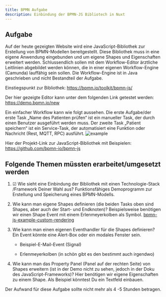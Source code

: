 ```yaml
---
title: BPMN Aufgabe
description: Einbindung der BPMN-JS Bibliotech in Nuxt
---
```


## Aufgabe

Auf der heute gezeigten Website wird eine JavaScript-Bibliothek zur Erstellung von BPMN-Modellen bereitgestellt. Diese Bibliothek muss in eine eigene Anwendung eingebunden und um eigene Shapes und Eigenschaften erweitert werden. Schlussendlich sollen mit dem Workflow-Editor ärztliche Leitlinien abgebildet werden können, die in einer eigenen Workflow-Engine (Camunda) lauffähig sein sollen. Die Workflow-Engine ist in Java geschrieben und nicht Bestandteil der Aufgabe.

Einstiegspunkt zur Bibliothek: <https://bpmn.io/toolkit/bpmn-js/>

Der hier gezeigte Editor kann unter dem folgenden Link getestet werden: <https://demo.bpmn.io/new>

Ein einfacher Workflow kann wie folgt aussehen. Die erste Aufgabe/der erste Task „Name des Patienten prüfen“ ist ein manueller Task, der durch einen Benutzer ausgeführt werden muss. Der zweite Task „Patient speichern“ ist ein Service-Task, der automatisiert eine Funktion oder Nachricht (Rest, MQTT, RPC) ausführt.
![example](@/assets/1.png)

Hier der Projekt-Link zur JavaScript-Bibliothek mit Beispielen: <https://github.com/bpmn-io/bpmn-js>

## Folgende Themen müssten erarbeitet/umgesetzt werden

1. ☑ Wie sieht eine Einbindung der Bibliothek mit einen Technologie-Stack /Framework Deiner Wahl aus? Funktionsfähiges Demoprogramm zur Erstellung und Speicherung eines BPMN-Modells.
2. Wie kann man eigene Shapes definieren (die beiden Tasks oben sind Shapes, aber auch der Start- und Endknoten)? Beispielsweise benötigen wir einen Shape Event mit einem Erlenmeyerkolben als Symbol. [bpmn-js-example-custom-rendering](https://github.com/bpmn-io/bpmn-js-example-custom-rendering)
3. Wie kann man einen eigenen Eventhandler für die Shapes definieren? Ein Event könnte eine Alert-Box oder ein modales Fenster sein.

   - Beispiel-E-Mail-Event (Signal)

   - Erlenmeyerkolben (in schön gibt es den bestimmt auch irgendwo)

4. Wie kann man das Property Panel (Panel auf der rechten Seite) von Shapes erweitern (ist in der Demo nicht zu sehen, jedoch in der Doku des JavaScript-Frameworks)? Hier benötigen wir eigene Eigenschaften zu einem Shape. Als Beispiel könntest Du ein Textfeld einbauen.

Der Aufwand für diese Aufgabe sollte nicht mehr als 4 -5 Stunden betragen.
